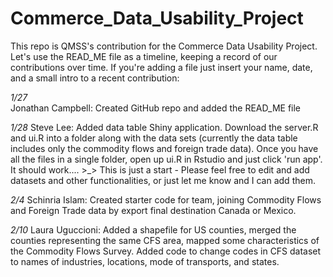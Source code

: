 # Commerce_Data_Usability_Project

This repo is QMSS's contribution for the Commerce Data Usability Project.
Let's use the READ_ME file as a timeline, keeping a record of our contributions over time.
If you're adding a file just insert your name, date, and a small intro to a recent contribution:

*1/27*  
Jonathan Campbell: Created GitHub repo and added the READ_ME file

*1/28*
Steve Lee: Added data table Shiny application. Download the server.R and ui.R into a folder along with the data sets (currently the data table includes only the commodity flows and foreign trade data). Once you have all the files in a single folder, open up ui.R in Rstudio and just click 'run app'. It should work.... >_>
This is just a start - Please feel free to edit and add datasets and other functionalities, or just let me know and I can add them.

*2/4*
Schinria Islam: Created starter code for team, joining Commodity Flows and Foreign Trade data by export final destination Canada or Mexico.

*2/10*
Laura Uguccioni: Added a shapefile for US counties, merged the counties representing the same CFS area, mapped some characteristics of the Commodity Flows Survey. Added code to change codes in CFS dataset to names of industries, locations, mode of transports, and states.